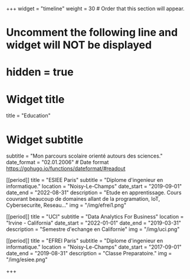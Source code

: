 +++
widget = "timeline"
weight = 30  # Order that this section will appear.

# Uncomment the following line and widget will NOT be displayed
# hidden = true

# Widget title
title = "Education"
# Widget subtitle

subtitle = "Mon parcours scolaire orienté autours des sciences."
date_format = "02.01.2006" # Date format https://gohugo.io/functions/dateformat/#readout

[[period]]
  title = "ESIEE Paris"
  subtitle = "Diplome d'ingenieur en informatique."
  location = "Noisy-Le-Champs"
  date_start = "2019-09-01"
  date_end = "2022-08-31"
  description = "Etude en apprentissage. Cours couvrant beaucoup de domaines allant de la programation, IoT, Cybersecurite, Reseau..."
  img = "/img/efrei1.png"

[[period]]
  title = "UCI"
  subtitle = "Data Analytics For Business"
  location = "Irvine - California"
  date_start = "2022-01-01"
  date_end = "2019-03-31"
  description = "Semestre d'echange en Californie"
  img = "/img/uci.png"

[[period]]
  title = "EFREI Paris"
  subtitle = "Diplome d'ingenieur en informatique."
  location = "Noisy-Le-Champs"
  date_start = "2017-09-01"
  date_end = "2019-08-31"
  description = "Classe Preparatoire."
  img = "/img/esiee.png"

  
  
+++
